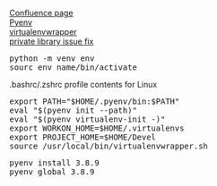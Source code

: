 <a href="https://newtonx.atlassian.net/wiki/spaces/~182496084/pages/1342636033/Python+Environment+Setup">Confluence page</a>
<br/>
<a href="https://github.com/pyenv/pyenv">Pyenv</a>
<br/>
<a href="https://virtualenvwrapper.readthedocs.io/en/latest/">virtualenvwrapper</a>
<br/>
<a href="https://newtonx.atlassian.net/wiki/spaces/DEVOPS/pages/2374008833/Using+PyPi+private+repositories+for+sharing+Python+libraries">private library issue fix</a>

<pre>
python -m venv env
sourc env_name/bin/activate
</pre>

.bashrc/.zshrc profile contents for Linux
<br/>
<pre>
export PATH="$HOME/.pyenv/bin:$PATH"
eval "$(pyenv init --path)"
eval "$(pyenv virtualenv-init -)"
export WORKON_HOME=$HOME/.virtualenvs
export PROJECT_HOME=$HOME/Devel
source /usr/local/bin/virtualenvwrapper.sh
</pre>

<pre>
pyenv install 3.8.9
pyenv global 3.8.9
</pre>
